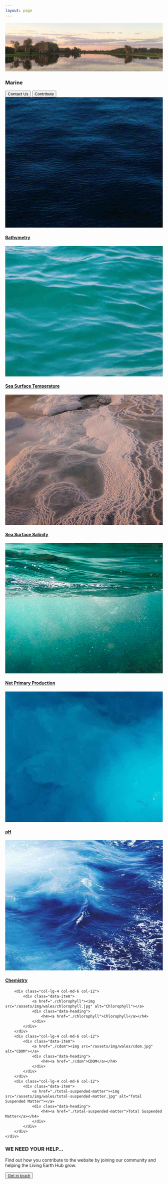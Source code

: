 ```yaml
---
layout: page
---
```


<!-- country-subpage-banner-section-start -->
<div class="row country_subpage-main-section mb-80 mx-0">
    <div class="col-md-5 country_subpage-background-color m-0 p-0">
        <div class="mx-md-5 d-flex flex-column h-100 main-content">
        </div>
    </div>
    <div class="col-md-7 m-0 p-0 position-relative">
        <div class="country_subpage-img-layer"></div>
        <img class="country_subpage-benner-img" src="/assets/img/australia/big/data.jpg" alt="Data">
    </div>
    <div class="dsc-about-page container">
        <div class="row">
            <div class="dsc-about-inner col-12 col-md-5">
                <h3 class="mb-3 mb-md-4 text-uppercase">Marine</h3>
            </div>
        </div>
        <div class="country-subpage-welcome-living-button d-flex justify-content-xs-center justify-content-md-start mt-3">
            <button type="button" class="country-subpage-search">Contact Us</button>
            <button type="button" class="country-subpage-get-in-touch">Contribute</button>
        </div>
    </div>
</div>
<!-- country-subpage-banner-section-end -->

<!-- country-subpage-blog-start -->
<div class="container mt-80 mb-80 future-landscapes-main">
    <div class="row">
        <div class="col-lg-4 col-md-6 col-12">
            <div class="data-item">
                <a href="./bathymetry"><img src="/assets/img/wales/bathymetry.jpg" alt="Bathymetry"></a>
                <div class="data-heading">
                    <h4><a href="./bathymetry">Bathymetry</a></h4>
                </div>
            </div>
        </div>
        <div class="col-lg-4 col-md-6 col-12">
            <div class="data-item">
                <a href="./sea-surface-temperature"><img src="/assets/img/wales/sea-surface-temperature.jpg" alt="Sea Surface Temperature"></a>
                <div class="data-heading">
                    <h4><a href="./sea-surface-temperature">Sea Surface Temperature</a></h4>
                </div>
            </div>
        </div>
        <div class="col-lg-4 col-md-6 col-12">
            <div class="data-item">
                <a href="./sea-surface-salinity"><img src="/assets/img/wales/sea-surface-salinity.jpg" alt="Sea Surface Salinity"></a>
                <div class="data-heading">
                    <h4><a href="./sea-surface-salinity">Sea Surface Salinity</a></h4>
                </div>
            </div>
        </div>
        <div class="col-lg-4 col-md-6 col-12">
            <div class="data-item">
                <a href="./net-primary-production"><img src="/assets/img/wales/net-primary-production.jpg" alt="Net Primary Production"></a>
                <div class="data-heading">
                    <h4><a href="./net-primary-production">Net Primary Production</a></h4>
                </div>
            </div>
        </div>
        <div class="col-lg-4 col-md-6 col-12">
            <div class="data-item">
                <a href="./ph"><img src="/assets/img/wales/ph.jpg" alt="pH"></a>
                <div class="data-heading">
                    <h4><a href="./ph">pH</a></h4>
                </div>
            </div>
        </div>
        <div class="col-lg-4 col-md-6 col-12">
            <div class="data-item">
                <a href="./chemistry"><img src="/assets/img/wales/chemistry.jpg" alt="Chemistry"></a>
                <div class="data-heading">
                    <h4><a href="./chemistry">Chemistry</a></h4>
                </div>
            </div>
        </div>

        <div class="col-lg-4 col-md-6 col-12">
            <div class="data-item">
                <a href="./chlorophyll"><img src="/assets/img/wales/chlorophyll.jpg" alt="Chlorophyll"></a>
                <div class="data-heading">
                    <h4><a href="./chlorophyll">Chlorophyll</a></h4>
                </div>
            </div>
        </div>
        <div class="col-lg-4 col-md-6 col-12">
            <div class="data-item">
                <a href="./cdom"><img src="/assets/img/wales/cdom.jpg" alt="CDOM"></a>
                <div class="data-heading">
                    <h4><a href="./cdom">CDOM</a></h4>
                </div>
            </div>
        </div>
        <div class="col-lg-4 col-md-6 col-12">
            <div class="data-item">
                <a href="./total-suspended-matter"><img src="/assets/img/wales/total-suspended-matter.jpg" alt="Total Suspended Matter"></a>
                <div class="data-heading">
                    <h4><a href="./total-suspended-matter">Total Suspended Matter</a></h4>
                </div>
            </div>
        </div>
    </div>
</div>
<!-- country-subpage-blog-end -->

<!-- get-in-section-Start -->
<div class="container mb-100">
    <div class="get-in-section-main">
        <div class="get-in-section-dsc">
            <h3>WE NEED YOUR HELP&hellip;</h3>
            <p>Find out how you contribute to the website by joining our community and helping the Living Earth Hub grow.</p>
        </div>
        <button type="button"><a href="/contact/">Get in touch</a></button>
    </div>
</div>
<!-- get-in-section-End -->